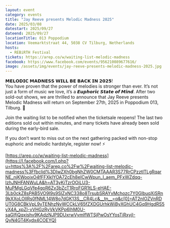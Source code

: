 ```yaml
---
layout: event
category: events
title: "Jay Reeve presents Melodic Madness 2025"
date: 2025/03/08
datestart: 2025/09/27
dateend: 2025/09/27
locationTitle: 013 Poppodium
location: Veemarktstraat 44, 5038 CV Tilburg, Netherlands
hosts:
  - REBiRTH Festival
tickets: https://arep.co/w/waiting-list-melodic-madness
facebook: https://www.facebook.com/events/956210089677616/
image: /assets/img/events/jay-reeve-presents-melodic-madness-2025.jpg
---
```


𝗠𝗘𝗟𝗢𝗗𝗜𝗖 𝗠𝗔𝗗𝗡𝗘𝗦𝗦 𝗪𝗜𝗟𝗟 𝗕𝗘 𝗕𝗔𝗖𝗞 𝗜𝗡 𝟮𝟬𝟮𝟱!  
You have proven that the power of melodies is stronger than ever. It’s not just a form of music we love, it’s a 𝙀𝙪𝙥𝙝𝙤𝙧𝙞𝙘 𝙎𝙩𝙖𝙩𝙚 𝙤𝙛 𝙈𝙞𝙣𝙙. After two sold-out shows, we are thrilled to announce that Jay Reeve presents Melodic Madness will return on September 27th, 2025 in Poppodium 013, Tilburg. 💙

Join the waiting list to be notified when the ticketsale reopens! The last two editions sold out within minutes, and many tickets have already been sold during the early-bird sale.

If you don’t want to miss out on the next gathering packed with non-stop euphoric and melodic hardstyle, register now! ⚡

[https://arep.co/w/waiting-list-melodic-madness](https://l.facebook.com/l.php?u=https%3A%2F%2Farep.co%2Fw%2Fwaiting-list-melodic-madness%3Ffbclid%3DIwZXh0bgNhZW0CMTAAAR3S77RrCPzztlTLgRqarNE_njKWooixO4fFFXkIYOA72cEh8eICwWpun_I_aem_PFxWZdqq-IzhJNHFANWuLA&h=AT3yKiTzrOOiLU3-MuPMgLGqVfe4goR6Zv3bZcT1RroFGR1tLS-eHAE-3Lb0ckZ8sPAB5VO9I9s9SIZxNC338o8TrsubSRAYvMchozc7Y0GlbuqXiSRn9kXXoLOlIRs0fNML14W8o7dGK13S__CR4Lc&__tn__=q&c[0]=AT2nIOZVnRDUT0G8CBkVpL9vTENhzNvWCCkLV65fZXDGUrhkWiByXGhUC4Gq9HgdRS5yX4A_xpZI-vVHGzRyVkVKPp6lhM0U-saGIfjQqxishv9KAdzNJP9DUxrwVymlfWTSjPwOsYYosTiRxyjI-QyN4GT4Kydx4COEYQ)
